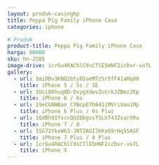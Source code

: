 ```yaml
---
layout: produk-casinghp
title: Peppa Pig Family iPhone Case
categories: iphone

# Produk
product-title: Peppa Pig Family iPhone Case
harga: 90000
sku: hn-2585
image-drive: 1crGu4RAChlC9sCTlE5HNF2icDvr-vo7L
gallery:
  - url: 1miOBv3KNQ2bty0IoeMTzSr5fF41aMq88
    title: iPhone 5 / 5s / SE
  - url: 1Uci8Ohuq8D-DvygXdwvZutrkJZBmzJEp
    title: iPhone 6 / 6s
  - url: 19eCGNWBae_CYWcpE7h641iMVriXoo1Mp
    title: iPhone 6 Plus / 6s Plus
  - url: 1QdBh9IfxccQU2DbgssTSLhT43ZsarXRa
    title: iPhone 7 / 8
  - url: 1SG72YkxWh3-JNTZAGI7HXx69rHq5SASF
    title: iPhone 7 Plus / 8 Plus
  - url: 1crGu4RAChlC9sCTlE5HNF2icDvr-vo7L
    title: iPhone X
---
```

